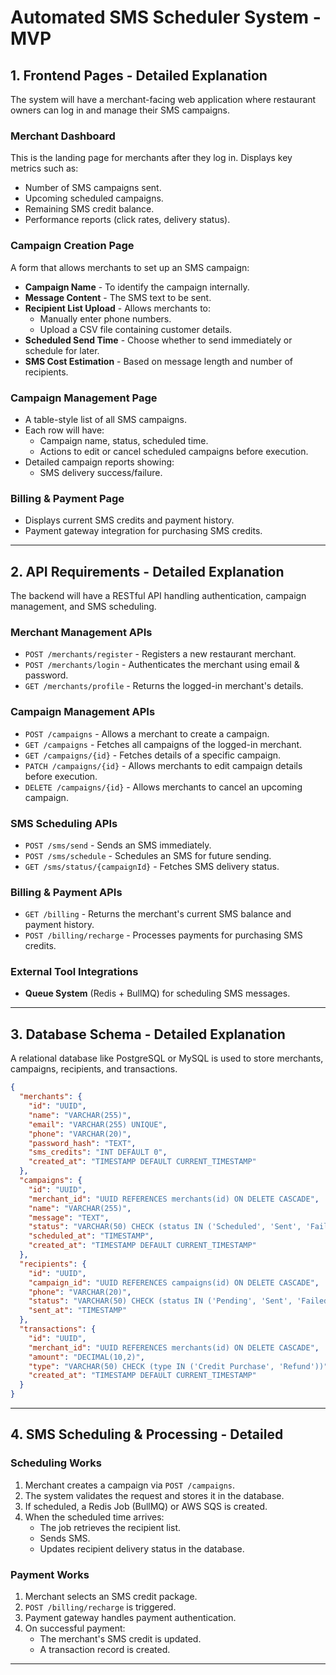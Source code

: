 # Automated SMS Scheduler System - MVP

## 1. Frontend Pages - Detailed Explanation
The system will have a merchant-facing web application where restaurant owners can log in and manage their SMS campaigns.

### Merchant Dashboard
This is the landing page for merchants after they log in.
Displays key metrics such as:
- Number of SMS campaigns sent.
- Upcoming scheduled campaigns.
- Remaining SMS credit balance.
- Performance reports (click rates, delivery status).

### Campaign Creation Page
A form that allows merchants to set up an SMS campaign:
- **Campaign Name** - To identify the campaign internally.
- **Message Content** - The SMS text to be sent.
- **Recipient List Upload** - Allows merchants to:
  - Manually enter phone numbers.
  - Upload a CSV file containing customer details.
- **Scheduled Send Time** - Choose whether to send immediately or schedule for later.
- **SMS Cost Estimation** - Based on message length and number of recipients.

### Campaign Management Page
- A table-style list of all SMS campaigns.
- Each row will have:
  - Campaign name, status, scheduled time.
  - Actions to edit or cancel scheduled campaigns before execution.
- Detailed campaign reports showing:
  - SMS delivery success/failure.

### Billing & Payment Page
- Displays current SMS credits and payment history.
- Payment gateway integration for purchasing SMS credits.


---
## 2. API Requirements - Detailed Explanation
The backend will have a RESTful API handling authentication, campaign management, and SMS scheduling.

### Merchant Management APIs
- `POST /merchants/register` - Registers a new restaurant merchant.
- `POST /merchants/login` - Authenticates the merchant using email & password.
- `GET /merchants/profile` - Returns the logged-in merchant's details.

### Campaign Management APIs
- `POST /campaigns` - Allows a merchant to create a campaign.
- `GET /campaigns` - Fetches all campaigns of the logged-in merchant.
- `GET /campaigns/{id}` - Fetches details of a specific campaign.
- `PATCH /campaigns/{id}` - Allows merchants to edit campaign details before execution.
- `DELETE /campaigns/{id}` - Allows merchants to cancel an upcoming campaign.

### SMS Scheduling APIs
- `POST /sms/send` - Sends an SMS immediately.
- `POST /sms/schedule` - Schedules an SMS for future sending.
- `GET /sms/status/{campaignId}` - Fetches SMS delivery status.

### Billing & Payment APIs
- `GET /billing` - Returns the merchant's current SMS balance and payment history.
- `POST /billing/recharge` - Processes payments for purchasing SMS credits.

### External Tool Integrations
- **Queue System** (Redis + BullMQ) for scheduling SMS messages.

---
## 3. Database Schema - Detailed Explanation
A relational database like PostgreSQL or MySQL is used to store merchants, campaigns, recipients, and transactions.

```json
{
  "merchants": {
    "id": "UUID",
    "name": "VARCHAR(255)",
    "email": "VARCHAR(255) UNIQUE",
    "phone": "VARCHAR(20)",
    "password_hash": "TEXT",
    "sms_credits": "INT DEFAULT 0",
    "created_at": "TIMESTAMP DEFAULT CURRENT_TIMESTAMP"
  },
  "campaigns": {
    "id": "UUID",
    "merchant_id": "UUID REFERENCES merchants(id) ON DELETE CASCADE",
    "name": "VARCHAR(255)",
    "message": "TEXT",
    "status": "VARCHAR(50) CHECK (status IN ('Scheduled', 'Sent', 'Failed'))",
    "scheduled_at": "TIMESTAMP",
    "created_at": "TIMESTAMP DEFAULT CURRENT_TIMESTAMP"
  },
  "recipients": {
    "id": "UUID",
    "campaign_id": "UUID REFERENCES campaigns(id) ON DELETE CASCADE",
    "phone": "VARCHAR(20)",
    "status": "VARCHAR(50) CHECK (status IN ('Pending', 'Sent', 'Failed'))",
    "sent_at": "TIMESTAMP"
  },
  "transactions": {
    "id": "UUID",
    "merchant_id": "UUID REFERENCES merchants(id) ON DELETE CASCADE",
    "amount": "DECIMAL(10,2)",
    "type": "VARCHAR(50) CHECK (type IN ('Credit Purchase', 'Refund'))",
    "created_at": "TIMESTAMP DEFAULT CURRENT_TIMESTAMP"
  }
}
```

---
## 4. SMS Scheduling & Processing - Detailed

### Scheduling Works
1. Merchant creates a campaign via `POST /campaigns`.
2. The system validates the request and stores it in the database.
3. If scheduled, a Redis Job (BullMQ) or AWS SQS is created.
4. When the scheduled time arrives:
   - The job retrieves the recipient list.
   - Sends SMS.
   - Updates recipient delivery status in the database.

### Payment Works
1. Merchant selects an SMS credit package.
2. `POST /billing/recharge` is triggered.
3. Payment gateway handles payment authentication.
4. On successful payment:
   - The merchant's SMS credit is updated.
   - A transaction record is created.

---
